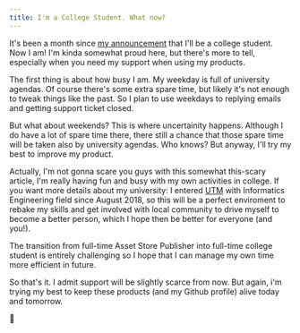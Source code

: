 ```yaml
---
title: I'm a College Student. What now?
---
```


It's been a month since [my announcement](/en/off-the-internet-again.html) that I'll be a college student. Now I am! I'm kinda somewhat proud here, but there's more to tell, especially when you need my support when using my products.

The first thing is about how busy I am. My weekday is full of university agendas. Of course there's some extra spare time, but likely it's not enough to tweak things like the past. So I plan to use weekdays to replying emails and getting support ticket closed.

But what about weekends? This is where uncertainity happens. Although I do have a lot of spare time there, there still a chance that those spare time will be taken also by university agendas. Who knows? But anyway, I'll try my best to improve my product.

Actually, I'm not gonna scare you guys with this somewhat this-scary article, I'm really having fun and busy with my own activities in college. If you want more details about my university: I entered [UTM](https://trunojoyo.ac.id) with Informatics Engineering field since August 2018, so this will be a perfect enviroment to rebake my skills and get involved with local community to drive myself to become a better person, which I hope then be better for everyone (and you!).

The transition from full-time Asset Store Publisher into full-time college student is entirely challenging so I hope that I can manage my own time more efficient in future.

So that's it. I admit support will be slightly scarce from now. But again, i'm trying my best to keep these products (and my Github profile) alive today and tomorrow.

💖